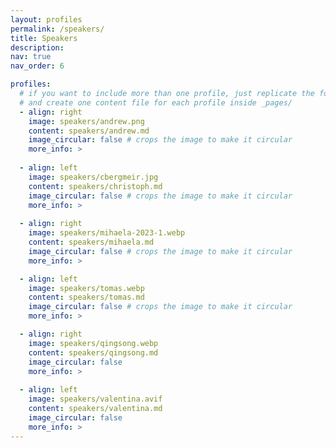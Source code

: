 ```yaml
---
layout: profiles
permalink: /speakers/
title: Speakers 
description: 
nav: true
nav_order: 6

profiles:
  # if you want to include more than one profile, just replicate the following block
  # and create one content file for each profile inside _pages/
  - align: right
    image: speakers/andrew.png
    content: speakers/andrew.md 
    image_circular: false # crops the image to make it circular
    more_info: >
      
  - align: left 
    image: speakers/cbergmeir.jpg
    content: speakers/christoph.md 
    image_circular: false # crops the image to make it circular
    more_info: >
      
  - align: right
    image: speakers/mihaela-2023-1.webp
    content: speakers/mihaela.md
    image_circular: false # crops the image to make it circular
    more_info: >

  - align: left 
    image: speakers/tomas.webp
    content: speakers/tomas.md 
    image_circular: false # crops the image to make it circular
    more_info: >

  - align: right 
    image: speakers/qingsong.webp
    content: speakers/qingsong.md 
    image_circular: false 
    more_info: >
      
  - align: left 
    image: speakers/valentina.avif
    content: speakers/valentina.md 
    image_circular: false 
    more_info: >
---
```


